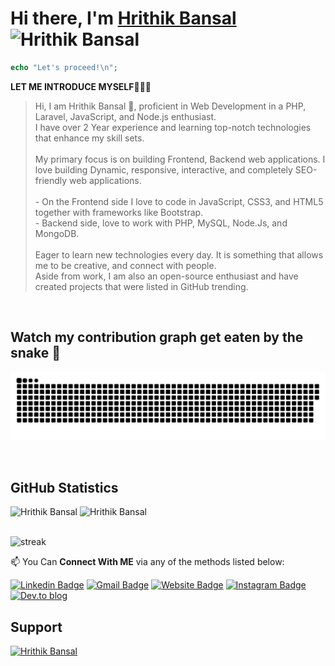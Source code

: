 # Hi there,  I'm [Hrithik Bansal](https://hrithikbansal.epizy.com) <img src="https://media.giphy.com/media/hvRJCLFzcasrR4ia7z/giphy.gif" width="25px" alt="Hrithik Bansal">
```php
echo "Let's proceed!\n";
```

**LET ME INTRODUCE MYSELF🧑🏻‍💻** <br>
> Hi, I am Hrithik Bansal 👋, proficient in Web Development in a PHP, Laravel, JavaScript, and Node.js enthusiast.
<br> I have over 2 Year experience and learning top-notch technologies that enhance my skill sets.
<br><br>My primary focus is on building Frontend, Backend web applications. I love building Dynamic, responsive, interactive, and completely SEO-friendly web applications. 
<br><br> - On the Frontend side I love to code in JavaScript, CSS3, and HTML5 together with frameworks like Bootstrap. 
<br> - Backend side, love to work with PHP, MySQL, Node.Js, and MongoDB.
<br><br>Eager to learn new technologies every day. It is something that allows me to be creative, and connect with people.
<br> Aside from work, I am also an open-source enthusiast and have created projects that were listed in GitHub trending.<br>

<br/>

## Watch my contribution graph get eaten by the snake 🐍
<p align="center">
  <img src="https://github.com/Hrithik1122/Hrithik1122/blob/output/github-contribution-grid-snake-dark.svg" alt="snake" alt="Hrithik Bansal">
</p>

<br/>

## GitHub Statistics
 <div>
 <img height="180em" src="https://github-readme-stats.vercel.app/api?username=hrithik1122&show_icons=true&theme=midnight-purple&hide_border=true&&count_private=true&include_all_commits=true" alt="Hrithik Bansal"/>
  <img height="180em" src="https://github-readme-stats.vercel.app/api/top-langs/?username=hrithik1122&exclude_repo=KNN-Image-Classification&show_icons=true&theme=midnight-purple&hide_border=true&layout=compact&langs_count=8" alt="Hrithik Bansal"/>
</div>

<br/>

![streak](https://github-readme-streak-stats.herokuapp.com/?user=hrithik1122&theme=highcontrast&hide_border=true&currStreakLabel=8e00d5&fire=fffff1&ring=8e00d7)

📫 You Can **Connect With ME** via any of the methods listed below: 

[![Linkedin Badge](https://img.shields.io/badge/LinkedIn-blue?style=flat&logo=linkedin&labelColor=blue&link=https://www.linkedin.com/in/hrithikban/)](https://linkedin.com/in/hrithikban/) [![Gmail Badge](https://img.shields.io/badge/Gmail-red?style=flat&logo=Gmail&logoColor=white&link=mailto:connectwithhrithik@gmail.com)](mailto:connectwithhrithik@gmail.com) [![Website Badge](https://img.shields.io/badge/-Website-47CCCC?style=flat&logo=Google-Chrome&logoColor=white&link=https://hrithikbansal.epizy.com/)](https://hrithikbansal.epizy.com/) [![Instagram Badge](https://img.shields.io/badge/-Instagram-E4405F?style=flat&logo=instagram&logoColor=white&link=https://instagram.com/hrithiikbansal)](https://instagram.com/hrithiikbansal) [![Dev.to blog](https://img.shields.io/badge/dev.to-0A0A0A?style=flat&logo=dev.to&logoColor=white&link=https://dev.to/hrithikbansal)](https://dev.to/hrithikbansal)


## Support
<a href="https://www.buymeacoffee.com/hrithikbansal" target='_blank'> 
    <img src="https://www.buymeacoffee.com/assets/img/guidelines/download-assets-sm-1.svg" height="50" width="150" alt="Hrithik Bansal" ></img>
</a>
